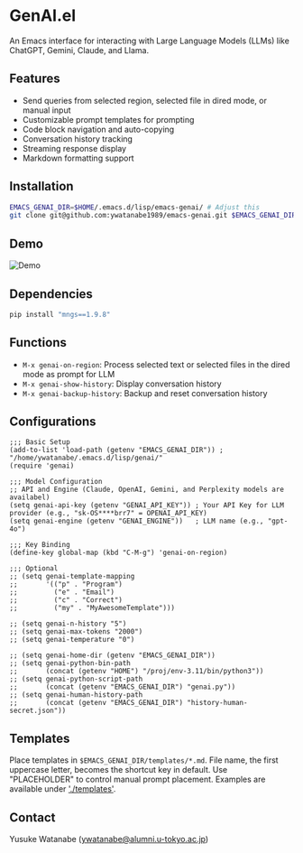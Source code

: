<!-- ---
!-- Timestamp: 2025-04-27 16:00:46
!-- Author: ywatanabe
!-- File: /home/ywatanabe/.dotfiles/.emacs.d/lisp/genai/README.md
!-- --- -->

<!-- ---
!-- title: 2024-12-23 14:33:19
!-- author: ywata-note-win
!-- date: /home/ywatanabe/.dotfiles/.emacs.d/lisp/genai/README.md
!-- --- -->

# GenAI.el

An Emacs interface for interacting with Large Language Models (LLMs) like ChatGPT, Gemini, Claude, and Llama.

## Features

- Send queries from selected region, selected file in dired mode, or manual input 
- Customizable prompt templates for prompting
- Code block navigation and auto-copying
- Conversation history tracking 
- Streaming response display
- Markdown formatting support

## Installation
```bash
EMACS_GENAI_DIR=$HOME/.emacs.d/lisp/emacs-genai/ # Adjust this
git clone git@github.com:ywatanabe1989/emacs-genai.git $EMACS_GENAI_DIR
```

## Demo
![Demo](docs/demo-1920.gif)

## Dependencies
```bash
pip install "mngs==1.9.8"
```

## Functions
- `M-x genai-on-region`: Process selected text or selected files in the dired mode as prompt for LLM
- `M-x genai-show-history`: Display conversation history
- `M-x genai-backup-history`: Backup and reset conversation history


## Configurations
```elisp
;;; Basic Setup
(add-to-list 'load-path (getenv "EMACS_GENAI_DIR")) ; "/home/ywatanabe/.emacs.d/lisp/genai/"
(require 'genai)

;;; Model Configuration
;; API and Engine (Claude, OpenAI, Gemini, and Perplexity models are availabel)
(setq genai-api-key (getenv "GENAI_API_KEY")) ; Your API Key for LLM provider (e.g., "sk-OS****brr7" = OPENAI_API_KEY)
(setq genai-engine (getenv "GENAI_ENGINE"))   ; LLM name (e.g., "gpt-4o")

;;; Key Binding
(define-key global-map (kbd "C-M-g") 'genai-on-region)

;;; Optional
;; (setq genai-template-mapping
;;       '(("p" . "Program")
;;         ("e" . "Email")
;;         ("c" . "Correct")
;;         ("my" . "MyAwesomeTemplate")))
        
;; (setq genai-n-history "5")
;; (setq genai-max-tokens "2000")
;; (setq genai-temperature "0")

;; (setq genai-home-dir (getenv "EMACS_GENAI_DIR"))
;; (setq genai-python-bin-path 
;;       (concat (getenv "HOME") "/proj/env-3.11/bin/python3"))
;; (setq genai-python-script-path 
;;       (concat (getenv "EMACS_GENAI_DIR") "genai.py"))
;; (setq genai-human-history-path
;;       (concat (getenv "EMACS_GENAI_DIR") "history-human-secret.json"))
```

## Templates
Place templates in `$EMACS_GENAI_DIR/templates/*.md`. File name, the first uppercase letter, becomes the shortcut key in default. Use "PLACEHOLDER" to control manual prompt placement. Examples are available under ['./templates'](./templates).

## Contact
Yusuke Watanabe (ywatanabe@alumni.u-tokyo.ac.jp)

<!-- EOF -->